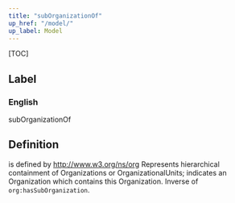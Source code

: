```yaml
---
title: "subOrganizationOf"
up_href: "/model/"
up_label: Model
---
```


[TOC]

## Label

### English
subOrganizationOf


## Definition
is defined by http://www.w3.org/ns/org Represents hierarchical containment of Organizations or OrganizationalUnits; indicates an Organization which contains this Organization. Inverse of `org:hasSubOrganization`.    


    
